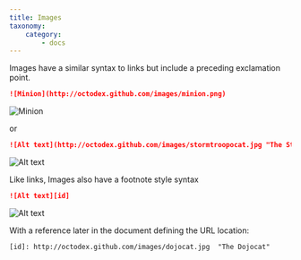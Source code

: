 ```yaml
---
title: Images
taxonomy:
    category:
        - docs
---
```


Images have a similar syntax to links but include a preceding exclamation point.

```markdown
![Minion](http://octodex.github.com/images/minion.png)
```
![Minion](http://octodex.github.com/images/minion.png)

or
```markdown
![Alt text](http://octodex.github.com/images/stormtroopocat.jpg "The Stormtroopocat")
```
![Alt text](http://octodex.github.com/images/stormtroopocat.jpg "The Stormtroopocat")

Like links, Images also have a footnote style syntax

```markdown
![Alt text][id]
```
![Alt text][id]

With a reference later in the document defining the URL location:

[id]: http://octodex.github.com/images/dojocat.jpg  "The Dojocat"


    [id]: http://octodex.github.com/images/dojocat.jpg  "The Dojocat"
